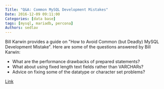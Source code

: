 ```yaml
---
Title: "Q&A: Common MySQL Development Mistakes"
Date: 2016-12-09 09:11:00
Categories: [data base]
tags: [mysql, mariadb, percona]
Authors: sedlav
---
```


Bill Karwin provides a guide on "How to Avoid Common (but Deadly) MySQL Development Mistake". Here are some of the questions answered by Bill Karwin:

* What are the performance drawbacks of prepared statements?
* What about using fixed length text fields rather than VARCHARs?
* Advice on fixing some of the datatype or character set problems?

[Link](http://www.mysqlperformanceblog.com/2014/03/07/mysql-development-mistakes/)
